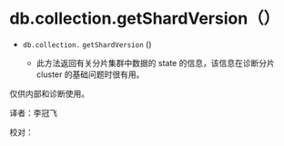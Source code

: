 # [ ](#)db.collection.getShardVersion（）

[]()



*   `db.collection.`  `getShardVersion` ()

       *   此方法返回有关分片集群中数据的 state 的信息，该信息在诊断分片 cluster 的基础问题时很有用。

仅供内部和诊断使用。



译者：李冠飞

校对：